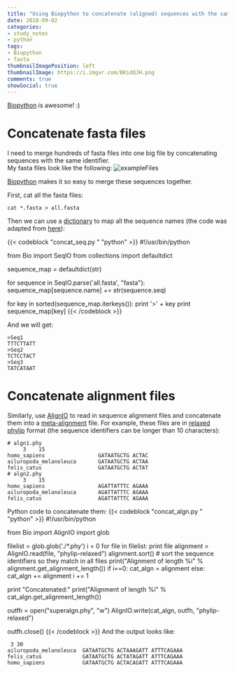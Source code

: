 ```yaml
---
title: "Using Biopython to concatenate (aligned) sequences with the same name"
date: 2018-09-02
categories:
- study_notes
- python
tags:
- Biopython
- fasta
thumbnailImagePosition: left
thumbnailImage: https://i.imgur.com/BKidQJH.png
comments: true
showSocial: true
---
```


[Biopython](https://biopython.org/) is awesome! :)
<!--more-->

<!-- toc -->

# Concatenate fasta files

I need to merge hundreds of fasta files into one big file by concatenating sequences with the same identifier. <br>
My fasta files look like the following:
![exampleFiles](https://i.imgur.com/Cxx7FaF.png)

[Biopython](https://biopython.org/) makes it so easy to merge these sequences together. <br>

First, cat all the fasta files:
```
cat *.fasta > all.fasta
```
Then we can use a [dictionary](https://docs.python.org/2/library/stdtypes.html#typesmapping) to map all the sequence names (the code was adapted from [here](http://lists.open-bio.org/pipermail/biopython/2015-July/015711.html)):

{{< codeblock "concat_seq.py "  "python" >}}
#!/usr/bin/python

from Bio import SeqIO
from collections import defaultdict

sequence_map = defaultdict(str)

for sequence in SeqIO.parse('all.fasta', "fasta"):
  sequence_map[sequence.name] += str(sequence.seq)

for key in sorted(sequence_map.iterkeys()):
  print '>' + key
  print sequence_map[key]
{{< /codeblock >}}

And we will get:
```
>Seq1
TTTCTTATT
>Seq2
TCTCCTACT
>Seq3
TATCATAAT
```

# Concatenate alignment files

Similarly, use [AlignIO](https://biopython.org/wiki/AlignIO) to read in sequence alignment files and concatenate them into a [meta-alignment](http://biopython.org/DIST/docs/tutorial/Tutorial.html#htoc77) file. For example, these files are in [relaxed phylip](https://biopython.org/wiki/AlignIO) format (the sequence identifiers can be longer than 10 characters):
```
# algn1.phy
     3    15
homo_sapiens                 GATAATGCTG ACTAC
ailuropoda_melanoleuca       GATAATGCTG ACTAA
felis_catus                  GATAATGCTG ACTAT
# algn2.phy
     3    15
homo_sapiens                 AGATTATTTC AGAAA
ailuropoda_melanoleuca       AGATTATTTC AGAAA
felis_catus                  AGATTATTTC AGAAA
```
Python code to concatenate them:
{{< codeblock "concat_algn.py "  "python" >}}
#!/usr/bin/python

from Bio import AlignIO
import glob

filelist = glob.glob('./*.phy')
i = 0
for file in filelist:
  print file
  alignment = AlignIO.read(file, "phylip-relaxed")
  alignment.sort()  # sort the sequence identifiers so they match in all files
  print("Alignment of length %i" % alignment.get_alignment_length())
  if i==0:
    cat_algn = alignment
  else:
    cat_algn += alignment
  i += 1

print "Concatenated:"
print("Alignment of length %i" % cat_algn.get_alignment_length())

outfh = open("superalgn.phy", "w")
AlignIO.write(cat_algn, outfh, "phylip-relaxed")

outfh.close()
{{< /codeblock >}}
And the output looks like:
```
 3 30
ailuropoda_melanoleuca  GATAATGCTG ACTAAAGATT ATTTCAGAAA 
felis_catus             GATAATGCTG ACTATAGATT ATTTCAGAAA 
homo_sapiens            GATAATGCTG ACTACAGATT ATTTCAGAAA 
```

